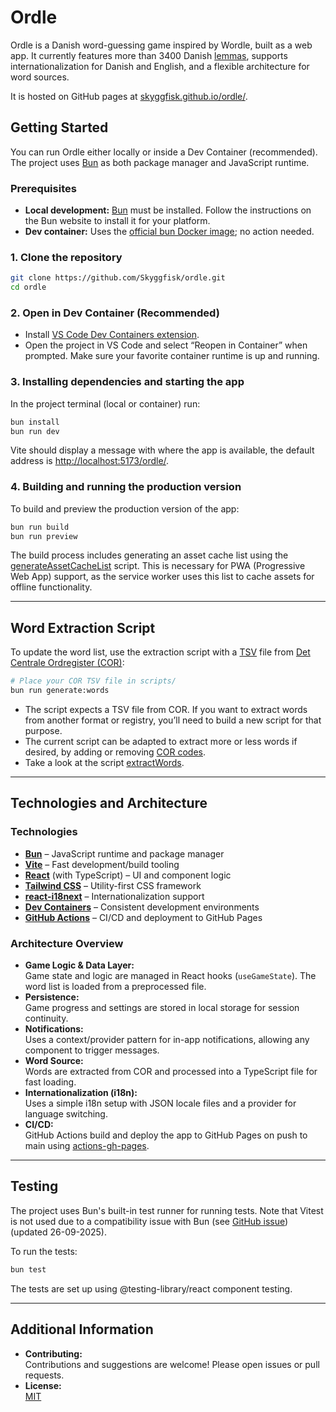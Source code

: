 # Ordle

Ordle is a Danish word-guessing game inspired by Wordle, built as a web app. It currently features more than 3400 Danish [lemmas](<https://en.wikipedia.org/wiki/Lemma_(morphology)>), supports internationalization for Danish and English, and a flexible architecture for word sources.

It is hosted on GitHub pages at [skyggfisk.github.io/ordle/](https://skyggfisk.github.io/ordle/).

## Getting Started

You can run Ordle either locally or inside a Dev Container (recommended). The project uses [Bun](https://bun.sh/) as both package manager and JavaScript runtime.

### Prerequisites

- **Local development:** [Bun](https://bun.sh/) must be installed. Follow the instructions on the Bun website to install it for your platform.
- **Dev container:** Uses the [official bun Docker image](https://bun.sh/docs/installation#docker); no action needed.

### 1. Clone the repository

```bash
git clone https://github.com/Skyggfisk/ordle.git
cd ordle
```

### 2. Open in Dev Container (Recommended)

- Install [VS Code Dev Containers extension](https://marketplace.visualstudio.com/items?itemName=ms-vscode-remote.remote-containers).
- Open the project in VS Code and select “Reopen in Container” when prompted. Make sure your favorite container runtime is up and running.

### 3. Installing dependencies and starting the app

In the project terminal (local or container) run:

```bash
bun install
bun run dev
```

Vite should display a message with where the app is available, the default address is [http://localhost:5173/ordle/](http://localhost:5173/ordle/).

### 4. Building and running the production version

To build and preview the production version of the app:

```bash
bun run build
bun run preview
```

The build process includes generating an asset cache list using the [generateAssetCacheList](scripts/generateAssetCacheList.ts) script. This is necessary for PWA (Progressive Web App) support, as the service worker uses this list to cache assets for offline functionality.

---

## Word Extraction Script

To update the word list, use the extraction script with a [TSV](https://en.wikipedia.org/wiki/Tab-separated_values) file from [Det Centrale Ordregister (COR)](https://ordregister.dk):

```bash
# Place your COR TSV file in scripts/
bun run generate:words
```

- The script expects a TSV file from COR. If you want to extract words from another format or registry, you’ll need to build a new script for that purpose.
- The current script can be adapted to extract more or less words if desired, by adding or removing [COR codes](https://ordregister.dk/doc/COR.html).
- Take a look at the script [extractWords](scripts/extractWords.ts).

---

## Technologies and Architecture

### Technologies

- **[Bun](https://bun.sh/)** – JavaScript runtime and package manager
- **[Vite](https://vitejs.dev/)** – Fast development/build tooling
- **[React](https://react.dev/)** (with TypeScript) – UI and component logic
- **[Tailwind CSS](https://tailwindcss.com/)** – Utility-first CSS framework
- **[react-i18next](https://react.i18next.com/)** – Internationalization support
- **[Dev Containers](https://code.visualstudio.com/docs/devcontainers/containers)** – Consistent development environments
- **[GitHub Actions](https://github.com/features/actions)** – CI/CD and deployment to GitHub Pages

### Architecture Overview

- **Game Logic & Data Layer:**  
  Game state and logic are managed in React hooks (`useGameState`). The word list is loaded from a preprocessed file.
- **Persistence:**  
  Game progress and settings are stored in local storage for session continuity.
- **Notifications:**  
  Uses a context/provider pattern for in-app notifications, allowing any component to trigger messages.
- **Word Source:**  
  Words are extracted from COR and processed into a TypeScript file for fast loading.
- **Internationalization (i18n):**  
  Uses a simple i18n setup with JSON locale files and a provider for language switching.
- **CI/CD:**  
  GitHub Actions build and deploy the app to GitHub Pages on push to main using [actions-gh-pages](https://github.com/peaceiris/actions-gh-pages).

---

## Testing

The project uses Bun's built-in test runner for running tests. Note that Vitest is not used due to a compatibility issue with Bun (see [GitHub issue](https://github.com/oven-sh/bun/issues/21581)) (updated 26-09-2025).

To run the tests:

```bash
bun test
```

The tests are set up using @testing-library/react component testing.

---

## Additional Information

- **Contributing:**  
  Contributions and suggestions are welcome! Please open issues or pull requests.
- **License:**  
  [MIT](LICENSE)
